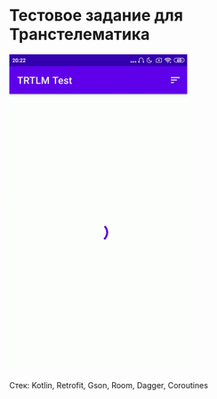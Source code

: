 # Тестовое задание для Транстелематика

![](sample.gif)

Стек: Kotlin, Retrofit, Gson, Room, Dagger, Coroutines
